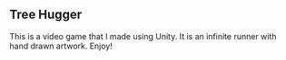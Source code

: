 ## Tree Hugger

This is a video game that I made using Unity. It is an infinite runner with hand drawn artwork. Enjoy!